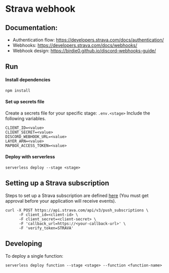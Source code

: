# Strava webhook


## Documentation:
* Authentication flow: https://developers.strava.com/docs/authentication/
* Webhooks: https://developers.strava.com/docs/webhooks/
* Webhook design: https://birdie0.github.io/discord-webhooks-guide/

## Run

#### Install dependencies

```shell script
npm install
```

#### Set up secrets file

Create a secrets file for your specific stage: `.env.<stage>`
Include the following variables.
```shell script
CLIENT_ID=<value>
CLIENT_SECRET=<value>
DISCORD_WEBHOOK_URL=<value>
LAYER_ARN=<value>
MAPBOX_ACCESS_TOKEN=<value>
```

#### Deploy with serverless

```shell script
serverless deploy --stage <stage>
```

## Setting up a Strava subscription

Steps to set up a Strava subscription are defined [here](https://developers.strava.com/docs/webhooks/)
(You must get approval before your application will receive events).

```shell script
curl -X POST https://api.strava.com/api/v3/push_subscriptions \
      -F client_id=<client-id> \
      -F client_secret=<client-secret> \
      -F 'callback_url=https://<your-callback-url>' \
      -F 'verify_token=STRAVA'
```

## Developing

To deploy a single function:

```shell script
serverless deploy function --stage <stage> --function <function-name>
```